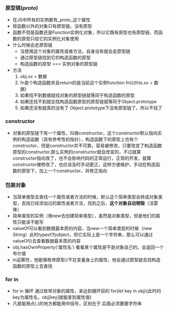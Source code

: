 ### 原型链(_proto_)
- 在JS中所有的实例都有_proto_这个属性
- 除函数以外的对象只有原型链，没有原型
- 函数不但是函数还是Function实例化对象，所以它既有原型也有原型链，而函数的原型只给它的实例化对象使用
- 什么时候会走原型链
    - 当使用这个对象的属性或者方法，自身没有就会走原型链
    - 通过原型链找到它的构造函数的原型
    - 构造函数的原型 === 实例对象的原型链
- 方法
    1. obj.xx = 数据
    2. fn是个构造函数并且return的是当前这个实例function fn(){this.xx = 数据}
    3. 如果找不到数据就找对象的原型链就等同于构造函数的原型
    4. 如果还找不到就会找构造函数原型的原型链就等同于Object.prototype
    5. 如果还没有就真的没有了 Object.prototype下没有原型链了，所以不找了

### constructor
- 对象的原型链下有一个属性，叫做constructor，这个constructor默认指向实例的构造函数（具有参考性的指针），构造函数下的原型上也有个constructor，但是constructor并不可靠，容易被修改，只要改变了构造函数原型的constructor,那么实例的constructor就会改变的，不过就算constructor指向改了，也不会影响代码的正常运行，正常的开发，就算constructor被修改了，也应该及时手动更正，这样方便维护，手动在构造函数的原型下，加上一个constructor，并修正指向

### 包装对象
- 当简单类型去查找一个属性或者方法的时候，默认这个简单类型会转成对象类型，去找已经添加过的属性或者方法，找到之后，**这个对象自动销毁**（活雷锋）
- 简单类型的实例（用new去创建简单类型），虽然是对象类型，但是他们的属性只能读不能写
- valueOf可以看到数据最本质的内容，当new一个简单类型的时候（new String）此时typeof为object，但它实际上是一个字符串，那么可以通过valueOf()去查看数据最本质的内容
- obj.hasOwnProperty('属性名') 看看某个属性是不是对象自己的，会返回一个布尔值
- in运算符，他能够枚举原型//不在变量身上的属性，他会通过原型链去找构造函数的原型上去查找

### for in
- for in 循环 通过枚举对象的属性，来达到循环目的 for(let key in obj){此时的key为属性名，obj[key]就能拿到属性值}
- 凡是能用点(.)的地方都能用中括号，区别在于.后面必须要跟字符串